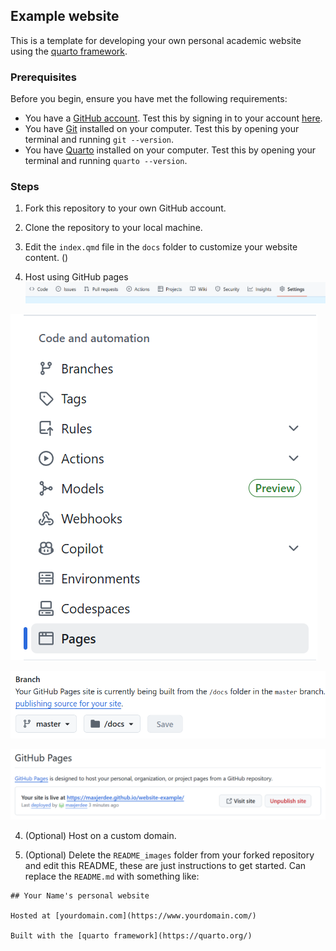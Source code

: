 ## Example website

This is a template for developing your own personal academic website using the [quarto framework](https://quarto.org/).

### Prerequisites

Before you begin, ensure you have met the following requirements:

- You have a [GitHub account](https://github.com/join).
    Test this by signing in to your account [here](https://github.com/login).
- You have [Git](https://git-scm.com/) installed on your computer.
    Test this by opening your terminal and running `git --version`.
- You have [Quarto](https://quarto.org/docs/get-started/) installed on your computer.
    Test this by opening your terminal and running `quarto --version`.

### Steps

1. Fork this repository to your own GitHub account. 


2. Clone the repository to your local machine.


3. Edit the `index.qmd` file in the `docs` folder to customize your website content. ()


3. Host using GitHub pages
![Click on Settings](README_images/settings.png)

![Click on Pages](README_images/pages.png)

![Select the "master" branch, then the "docs" folder, and click "Save"](README_images/docs.png)



![After the website has been rendered, back of the Pages tab we can find a link to the website](README_images/hosted.png)

4. (Optional) Host on a custom domain. 

5. (Optional) Delete the `README_images` folder from your forked repository and edit this README, these are just instructions to get started. Can replace the `README.md` with something like:

```
## Your Name's personal website

Hosted at [yourdomain.com](https://www.yourdomain.com/)

Built with the [quarto framework](https://quarto.org/)
```
